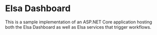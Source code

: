 ﻿# Elsa Dashboard

This is a sample implementation of an ASP.NET Core application hosting both the Elsa Dashboard as well as Elsa services that trigger workflows.
